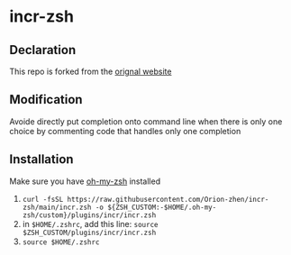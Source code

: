 # incr-zsh

## Declaration

This repo is forked from the [orignal website](http://mimosa-pudica.net/zsh-incremental.html)

## Modification

Avoide directly put completion onto command line when there is only one choice by commenting code that handles only one completion

## Installation

Make sure you have [oh-my-zsh](https://github.com/ohmyzsh/ohmyzsh) installed

1. `curl -fsSL https://raw.githubusercontent.com/Orion-zhen/incr-zsh/main/incr.zsh -o ${ZSH_CUSTOM:-$HOME/.oh-my-zsh/custom}/plugins/incr/incr.zsh`
2. in `$HOME/.zshrc`, add this line: `source $ZSH_CUSTOM/plugins/incr/incr.zsh`
3. `source $HOME/.zshrc`
